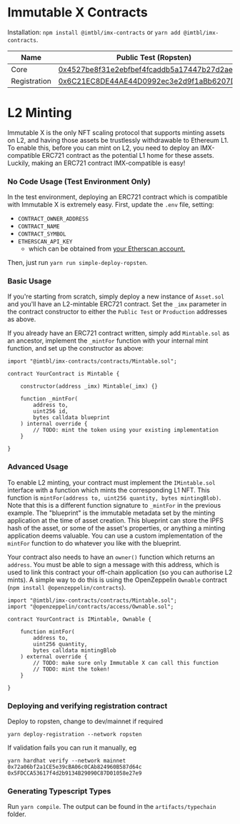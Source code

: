 # Immutable X Contracts

Installation: `npm install @imtbl/imx-contracts` or `yarn add @imtbl/imx-contracts`.

| Name         | Public Test (Ropsten)                                                                                                         | Production (Mainnet)                                                                                                  |
| ------------ | ----------------------------------------------------------------------------------------------------------------------------- | --------------------------------------------------------------------------------------------------------------------- |
| Core         | [0x4527be8f31e2ebfbef4fcaddb5a17447b27d2aef](https://ropsten.etherscan.io/address/0x4527be8f31e2ebfbef4fcaddb5a17447b27d2aef) | [0x5FDCCA53617f4d2b9134B29090C87D01058e27e9](https://etherscan.io/address/0x5FDCCA53617f4d2b9134B29090C87D01058e27e9) |
| Registration | [0x6C21EC8DE44AE44D0992ec3e2d9f1aBb6207D864](https://ropsten.etherscan.io/address/0x6C21EC8DE44AE44D0992ec3e2d9f1aBb6207D864) | [0x72a06bf2a1CE5e39cBA06c0CAb824960B587d64c](https://etherscan.io/address/0x72a06bf2a1CE5e39cBA06c0CAb824960B587d64c) |

# L2 Minting

Immutable X is the only NFT scaling protocol that supports minting assets on L2, and having those assets be trustlessly withdrawable to Ethereum L1. To enable this, before you can mint on L2, you need to deploy an IMX-compatible ERC721 contract as the potential L1 home for these assets. Luckily, making an ERC721 contract IMX-compatible is easy!

### No Code Usage (Test Environment Only)

In the test environment, deploying an ERC721 contract which is compatible with Immutable X is extremely easy. First, update the `.env` file, setting:

- `CONTRACT_OWNER_ADDRESS`
- `CONTRACT_NAME`
- `CONTRACT_SYMBOL`
- `ETHERSCAN_API_KEY`
  - which can be obtained from [your Etherscan account.](https://etherscan.io/myapikey)

Then, just run `yarn run simple-deploy-ropsten`.

### Basic Usage

If you're starting from scratch, simply deploy a new instance of `Asset.sol` and you'll have an L2-mintable ERC721 contract. Set the `_imx` parameter in the contract constructor to either the `Public Test` or `Production` addresses as above.

If you already have an ERC721 contract written, simply add `Mintable.sol` as an ancestor, implement the `_mintFor` function with your internal mint function, and set up the constructor as above:

```
import "@imtbl/imx-contracts/contracts/Mintable.sol";

contract YourContract is Mintable {

    constructor(address _imx) Mintable(_imx) {}

    function _mintFor(
        address to,
        uint256 id,
        bytes calldata blueprint
    ) internal override {
        // TODO: mint the token using your existing implementation
    }

}
```

### Advanced Usage

To enable L2 minting, your contract must implement the `IMintable.sol` interface with a function which mints the corresponding L1 NFT. This function is `mintFor(address to, uint256 quantity, bytes mintingBlob)`. Note that this is a different function signature to `_mintFor` in the previous example. The "blueprint" is the immutable metadata set by the minting application at the time of asset creation. This blueprint can store the IPFS hash of the asset, or some of the asset's properties, or anything a minting application deems valuable. You can use a custom implementation of the `mintFor` function to do whatever you like with the blueprint.

Your contract also needs to have an `owner()` function which returns an `address`. You must be able to sign a message with this address, which is used to link this contract your off-chain application (so you can authorise L2 mints). A simple way to do this is using the OpenZeppelin `Ownable` contract (`npm install @openzeppelin/contracts`).

```
import "@imtbl/imx-contracts/contracts/Mintable.sol";
import "@openzeppelin/contracts/access/Ownable.sol";

contract YourContract is IMintable, Ownable {

    function mintFor(
        address to,
        uint256 quantity,
        bytes calldata mintingBlob
    ) external override {
        // TODO: make sure only Immutable X can call this function
        // TODO: mint the token!
    }

}
```

### Deploying and verifying registration contract

Deploy to ropsten, change to dev/mainnet if required

```
yarn deploy-registration --network ropsten
```

If validation fails you can run it manually, eg

```
yarn hardhat verify --network mainnet 0x72a06bf2a1CE5e39cBA06c0CAb824960B587d64c 0x5FDCCA53617f4d2b9134B29090C87D01058e27e9
```

### Generating Typescript Types

Run `yarn compile`. The output can be found in the `artifacts/typechain` folder.
